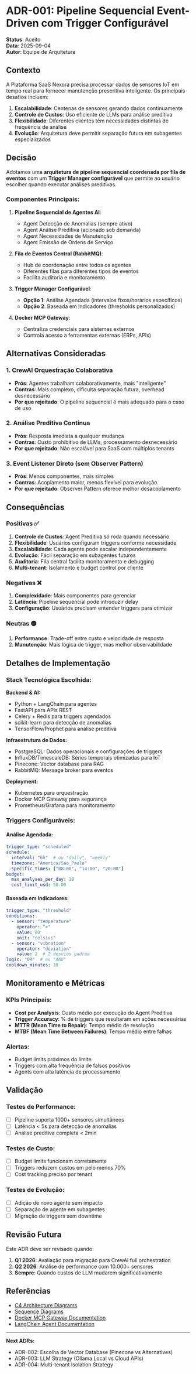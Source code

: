 # ADR-001: Pipeline Sequencial Event-Driven com Trigger Configurável

**Status**: Aceito  
**Data**: 2025-09-04  
**Autor**: Equipe de Arquitetura  

## Contexto

A Plataforma SaaS Nexora precisa processar dados de sensores IoT em tempo real para fornecer manutenção prescritiva inteligente. Os principais desafios incluem:

1. **Escalabilidade**: Centenas de sensores gerando dados continuamente
2. **Controle de Custos**: Uso eficiente de LLMs para análise preditiva
3. **Flexibilidade**: Diferentes clientes têm necessidades distintas de frequência de análise
4. **Evolução**: Arquitetura deve permitir separação futura em subagentes especializados

## Decisão

Adotamos uma **arquitetura de pipeline sequencial coordenada por fila de eventos** com um **Trigger Manager configurável** que permite ao usuário escolher quando executar análises preditivas.

### Componentes Principais:

1. **Pipeline Sequencial de Agentes AI**:
   - Agent Detecção de Anomalias (sempre ativo)
   - Agent Análise Preditiva (acionado sob demanda)
   - Agent Necessidades de Manutenção
   - Agent Emissão de Ordens de Serviço

2. **Fila de Eventos Central (RabbitMQ)**:
   - Hub de coordenação entre todos os agentes
   - Diferentes filas para diferentes tipos de eventos
   - Facilita auditoria e monitoramento

3. **Trigger Manager Configurável**:
   - **Opção 1**: Análise Agendada (intervalos fixos/horários específicos)
   - **Opção 2**: Baseada em Indicadores (thresholds personalizados)

4. **Docker MCP Gateway**:
   - Centraliza credenciais para sistemas externos
   - Controla acesso a ferramentas externas (ERPs, APIs)

## Alternativas Consideradas

### 1. CrewAI Orquestração Colaborativa
- **Prós**: Agentes trabalham colaborativamente, mais "inteligente"
- **Contras**: Mais complexo, dificulta separação futura, overhead desnecessário
- **Por que rejeitado**: O pipeline sequencial é mais adequado para o caso de uso

### 2. Análise Preditiva Contínua
- **Prós**: Resposta imediata a qualquer mudança
- **Contras**: Custo prohibitivo de LLMs, processamento desnecessário
- **Por que rejeitado**: Não escalável para SaaS com múltiplos tenants

### 3. Event Listener Direto (sem Observer Pattern)
- **Prós**: Menos componentes, mais simples
- **Contras**: Acoplamento maior, menos flexível para evolução
- **Por que rejeitado**: Observer Pattern oferece melhor desacoplamento

## Consequências

### Positivas ✅

1. **Controle de Custos**: Agent Preditiva só roda quando necessário
2. **Flexibilidade**: Usuários configuram triggers conforme necessidade
3. **Escalabilidade**: Cada agente pode escalar independentemente
4. **Evolução**: Fácil separação em subagentes futuros
5. **Auditoria**: Fila central facilita monitoramento e debugging
6. **Multi-tenant**: Isolamento e budget control por cliente

### Negativas ❌

1. **Complexidade**: Mais componentes para gerenciar
2. **Latência**: Pipeline sequencial pode introduzir delay
3. **Configuração**: Usuários precisam entender triggers para otimizar

### Neutras 🟡

1. **Performance**: Trade-off entre custo e velocidade de resposta
2. **Manutenção**: Mais lógica de trigger, mas melhor observabilidade

## Detalhes de Implementação

### Stack Tecnológica Escolhida:

**Backend & AI:**
- Python + LangChain para agentes
- FastAPI para APIs REST
- Celery + Redis para triggers agendados
- scikit-learn para detecção de anomalias
- TensorFlow/Prophet para análise preditiva

**Infraestrutura de Dados:**
- PostgreSQL: Dados operacionais e configurações de triggers
- InfluxDB/TimescaleDB: Séries temporais otimizadas para IoT
- Pinecone: Vector database para RAG
- RabbitMQ: Message broker para eventos

**Deployment:**
- Kubernetes para orquestração
- Docker MCP Gateway para segurança
- Prometheus/Grafana para monitoramento

### Triggers Configuráveis:

#### Análise Agendada:
```yaml
trigger_type: "scheduled"
schedule:
  interval: "6h"  # ou "daily", "weekly"
  timezone: "America/Sao_Paulo"
  specific_times: ["08:00", "14:00", "20:00"]
budget:
  max_analyses_per_day: 10
  cost_limit_usd: 50.00
```

#### Baseada em Indicadores:
```yaml
trigger_type: "threshold"
conditions:
  - sensor: "temperature"
    operator: ">"
    value: 80
    unit: "celsius"
  - sensor: "vibration"
    operator: "deviation"
    value: 2  # 2 desvios padrão
logic: "OR"  # ou "AND"
cooldown_minutes: 30
```

## Monitoramento e Métricas

### KPIs Principais:
- **Cost per Analysis**: Custo médio por execução do Agent Preditiva
- **Trigger Accuracy**: % de triggers que resultaram em ações necessárias
- **MTTR (Mean Time to Repair)**: Tempo médio de resolução
- **MTBF (Mean Time Between Failures)**: Tempo médio entre falhas

### Alertas:
- Budget limits próximos do limite
- Triggers com alta frequência de falsos positivos
- Agents com alta latência de processamento

## Validação

### Testes de Performance:
- [ ] Pipeline suporta 1000+ sensores simultâneos
- [ ] Latência < 5s para detecção de anomalias
- [ ] Análise preditiva completa < 2min

### Testes de Custo:
- [ ] Budget limits funcionam corretamente
- [ ] Triggers reduzem custos em pelo menos 70%
- [ ] Cost tracking preciso por tenant

### Testes de Evolução:
- [ ] Adição de novo agente sem impacto
- [ ] Separação de agente em subagentes
- [ ] Migração de triggers sem downtime

## Revisão Futura

Este ADR deve ser revisado quando:
1. **Q1 2026**: Avaliação para migração para CrewAI full orchestration
2. **Q2 2026**: Análise de performance com 10.000+ sensores
3. **Sempre**: Quando custos de LLM mudarem significativamente

## Referências

- [C4 Architecture Diagrams](../diagramas/novo/)
- [Sequence Diagrams](../diagramas/novo/sequence-fluxo-prescritivo-crewai.puml)
- [Docker MCP Gateway Documentation](https://docs.docker.com/mcp/)
- [LangChain Agent Documentation](https://langchain.readthedocs.io/)

---

**Next ADRs:**
- ADR-002: Escolha de Vector Database (Pinecone vs Alternatives)
- ADR-003: LLM Strategy (Ollama Local vs Cloud APIs)
- ADR-004: Multi-tenant Isolation Strategy